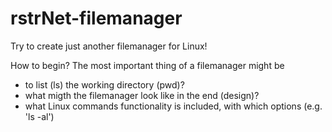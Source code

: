# rstrNet-filemanager
Try to create just another filemanager for Linux!

How to begin? The most important thing of a filemanager might be 
- to list (ls) the working directory (pwd)?
- what migth the filemanager look like in the end (design)?
- what Linux commands functionality is included, with which options (e.g. 'ls -al')
